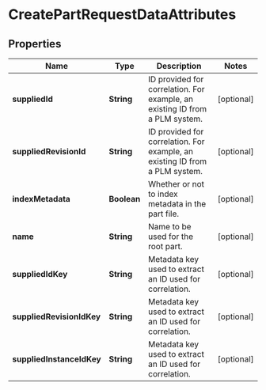 

# CreatePartRequestDataAttributes


## Properties

Name | Type | Description | Notes
------------ | ------------- | ------------- | -------------
**suppliedId** | **String** | ID provided for correlation. For example, an existing ID from a PLM system. |  [optional]
**suppliedRevisionId** | **String** | ID provided for correlation. For example, an existing ID from a PLM system. |  [optional]
**indexMetadata** | **Boolean** | Whether or not to index metadata in the part file. |  [optional]
**name** | **String** | Name to be used for the root part. |  [optional]
**suppliedIdKey** | **String** | Metadata key used to extract an ID used for correlation. |  [optional]
**suppliedRevisionIdKey** | **String** | Metadata key used to extract an ID used for correlation. |  [optional]
**suppliedInstanceIdKey** | **String** | Metadata key used to extract an ID used for correlation. |  [optional]



